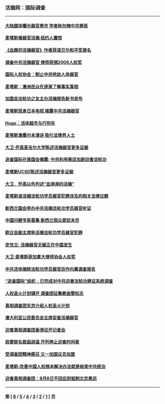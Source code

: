 ### 活摘网：国际调查
---
#### [大陆媒体曝光器官黑市 学者称勿掩中共罪恶](../../pages/nf5947/n2899245.md) 
#### [麦塔斯揭器官活摘 纽约人震惊](../../pages/nf5947/n2844084.md) 
#### [《血腥的活摘器官》作者获诺贝尔和平奖提名](../../pages/nf5947/n2813106.md) 
#### [调查中共活摘器官 律师获颁2009人权奖](../../pages/nf5947/n2792792.md) 
#### [国际人权协会：制止中共抢劫人体器官](../../pages/nf5947/n2791719.md) 
#### [麦塔斯：澳洲民众在逐渐了解事实真相](../../pages/nf5947/n2748626.md) 
#### [加国会法轮功之友主办活摘报告新书发布](../../pages/nf5947/n2726164.md) 
#### [麦塔斯现身日本电视 揭露中共活摘器官](../../pages/nf5947/n2580944.md) 
#### [Hugo：活体超市与行刑车](../../pages/nf5947/n2480004.md) 
#### [麦塔斯澳墨尔本演讲  吸引法律界人士](../../pages/nf5947/n2221858.md) 
#### [大卫‧乔高麦吉尔大学陈述活摘器官更多证据](../../pages/nf5947/n2112878.md) 
#### [追查国际在美国会揭露: 中共利用奥运加剧迫害法轮功](../../pages/nf5947/n2086229.md) 
#### [麦塔斯UCSD陈述活摘器官更多证据](../../pages/nf5947/n2070338.md) 
#### [大卫．乔高以色列述“血淋淋的活摘”](../../pages/nf5947/n2011291.md) 
#### [麦塔斯谈活摘法轮功学员器官犯罪涉及的相关法律议题](../../pages/nf5947/n1843619.md) 
#### [新西兰国会举办中共活摘法轮功学员器官听证](../../pages/nf5947/n1831945.md) 
#### [中国问题专家荟集 新西兰观众意犹未尽](../../pages/nf5947/n1831106.md) 
#### [欧议会副主席称活摘法轮功学员器官犯罪](../../pages/nf5947/n1829768.md) 
#### [安世立: 活摘器官无疑正在中国发生](../../pages/nf5947/n1815655.md) 
#### [大卫‧麦塔斯获加拿大律师协会人权奖](../../pages/nf5947/n1801543.md) 
#### [中共活体摘除法轮功学员器官运作内幕调查报告](../../pages/nf5947/n1783841.md) 
#### [“追查国际”组织﹕已完成对中共迫害法轮功罪证系统调查](../../pages/nf5947/n1781442.md) 
#### [人权圣火计划铺开 调查团征集歌曲暨标志](../../pages/nf5947/n1755529.md) 
#### [真相调查团东京介绍人权圣火计划](../../pages/nf5947/n1744250.md) 
#### [澳大利亚公民委员会主席促查活摘器官](../../pages/nf5947/n1744162.md) 
#### [迫害真相调查团香港召开记者会](../../pages/nf5947/n1744163.md) 
#### [政要联名致函胡温 开列停止迫害时间表](../../pages/nf5947/n1738208.md) 
#### [受调查团精神感召 又一加国议员加盟](../../pages/nf5947/n1731203.md) 
#### [麦塔斯:改善中国人权根本解决办法就是结束中共统治](../../pages/nf5947/n1730643.md) 
#### [迫害真相调查团：8月8日不回应则抵制北京奥运](../../pages/nf5947/n1727985.md) 

---
#### 第 [ [6](./6.md) / [5](./5.md) / [4](./4.md) / [3](./3.md) / [2](./2.md) / [1](./1.md) ] 页
